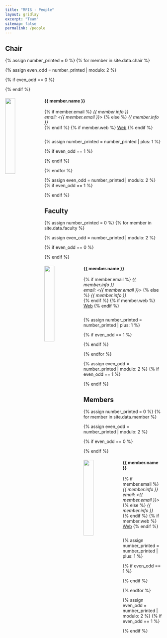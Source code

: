 ```yaml
---
title: "MFIS - People"
layout: gridlay
excerpt: "Team"
sitemap: false
permalink: /people
---
```


## Chair

{% assign number_printed = 0 %}
{% for member in site.data.chair %}

{% assign even_odd = number_printed | modulo: 2 %}

{% if even_odd == 0 %}
<div class="row">
{% endif %}

<div class="col-sm-6 clearfix">
  <img src="{{ site.url }}{{ site.baseurl }}/images/teampic/{{ member.photo }}" class="img-responsive" width="25%" style="float: left" />
  <h4>{{ member.name }}</h4>
  {% if member.email %}
  <i>{{ member.info }}<br>email: <{{ member.email }}></i>
  {% else %}
  <i>{{ member.info }}<br></i>
  {% endif %}
  {% if member.web %}
  <a href="{{member.web}}" target="_blank">Web</a>
  {% endif %}
  <ul style="overflow: hidden">

  </ul>
</div>

{% assign number_printed = number_printed | plus: 1 %}

{% if even_odd == 1 %}
</div>
{% endif %}

{% endfor %}

{% assign even_odd = number_printed | modulo: 2 %}
{% if even_odd == 1 %}
</div>
{% endif %}

## Faculty

{% assign number_printed = 0 %}
{% for member in site.data.faculty %}

{% assign even_odd = number_printed | modulo: 2 %}

{% if even_odd == 0 %}
<div class="row">
{% endif %}

<div class="col-sm-6 clearfix">
  <img src="{{ site.url }}{{ site.baseurl }}/images/teampic/{{ member.photo }}" class="img-responsive" width="25%" style="float: left" />
  <h4>{{ member.name }}</h4>
  {% if member.email %}
  <i>{{ member.info }}<br>email: <{{ member.email }}></i>
  {% else %}
  <i>{{ member.info }}<br></i>
  {% endif %}
  {% if member.web %}
  <a href="{{member.web}}" target="_blank">Web</a>
  {% endif %}
  <ul style="overflow: hidden">

  </ul>
</div>

{% assign number_printed = number_printed | plus: 1 %}

{% if even_odd == 1 %}
</div>
{% endif %}

{% endfor %}

{% assign even_odd = number_printed | modulo: 2 %}
{% if even_odd == 1 %}
</div>
{% endif %}

## Members

{% assign number_printed = 0 %}
{% for member in site.data.member %}

{% assign even_odd = number_printed | modulo: 2 %}

{% if even_odd == 0 %}
<div class="row">
{% endif %}
<div class="col-sm-6 clearfix">
  <img src="{{ site.url }}{{ site.baseurl }}/images/teampic/{{ member.photo }}" class="img-responsive" width="25%" style="float: left" />
  <h4>{{ member.name }}</h4>
  {% if member.email %}
  <i>{{ member.info }}<br>email: <{{ member.email }}></i>
  {% else %}
  <i>{{ member.info }}<br></i>
  {% endif %}
  {% if member.web %}
  <a href="{{member.web}}" target="_blank">Web</a>
  {% endif %}
  <ul style="overflow: hidden"></ul>
</div>

{% assign number_printed = number_printed | plus: 1 %}

{% if even_odd == 1 %}
</div>
{% endif %}

{% endfor %}

{% assign even_odd = number_printed | modulo: 2 %}
{% if even_odd == 1 %}
</div>
{% endif %}
